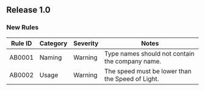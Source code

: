 ## Release 1.0

### New Rules

| Rule ID | Category | Severity | Notes                                            |
|---------|----------|----------|--------------------------------------------------|
| AB0001  | Naming   | Warning  | Type names should not contain the company name.  |
| AB0002  | Usage    | Warning  | The speed must be lower than the Speed of Light. |
